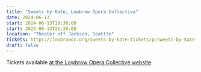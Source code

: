 ```yaml
---
title: "Sweets by Kate, Lowbrow Opera Collective"
date: 2024-06-13
start: 2024-06-13T19:30:00
start: 2024-06-13T21:30:00
location: "Theater off Jackson, Seattle"
tickets: https://lowbrowoc.org/sweets-by-kate-tickets/p/sweets-by-kate
draft: false
---
```


Tickets available [at the Lowbrow Opera Collective website](https://lowbrowoc.org/sweets-by-kate-tickets/p/sweets-by-kate).

